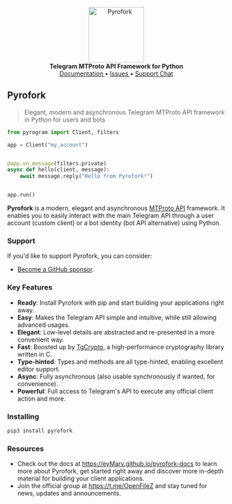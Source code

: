 <p align="center">
    <a href="https://github.com/eyMarv/pyrofork">
        <img src="static/img/pyrofork.png" alt="Pyrofork" width="128">
    </a>
    <br>
    <b>Telegram MTProto API Framework for Python</b>
    <br>
    <a href="https://eyMarv.github.io/pyrofork-docs">
        Documentation
    </a>
    •
    <a href="https://github.com/eyMarv/pyrofork/issues">
        Issues
    </a>
    •
    <a href="https://t.me/MayuriChan_Chat">
        Support Chat
    </a>
</p>

## Pyrofork

> Elegant, modern and asynchronous Telegram MTProto API framework in Python for users and bots

``` python
from pyrogram import Client, filters

app = Client("my_account")


@app.on_message(filters.private)
async def hello(client, message):
    await message.reply("Hello from Pyrofork!")


app.run()
```

**Pyrofork** is a modern, elegant and asynchronous [MTProto API](https://eyMarv.github.io/pyrofork-docs/topics/mtproto-vs-botapi)
framework. It enables you to easily interact with the main Telegram API through a user account (custom client) or a bot
identity (bot API alternative) using Python.

### Support

If you'd like to support Pyrofork, you can consider:

- [Become a GitHub sponsor](https://github.com/sponsors/Mayuri-Chan).

### Key Features

- **Ready**: Install Pyrofork with pip and start building your applications right away.
- **Easy**: Makes the Telegram API simple and intuitive, while still allowing advanced usages.
- **Elegant**: Low-level details are abstracted and re-presented in a more convenient way.
- **Fast**: Boosted up by [TgCrypto](https://github.com/pyrogram/tgcrypto), a high-performance cryptography library written in C.  
- **Type-hinted**: Types and methods are all type-hinted, enabling excellent editor support.
- **Async**: Fully asynchronous (also usable synchronously if wanted, for convenience).
- **Powerful**: Full access to Telegram's API to execute any official client action and more.

### Installing

``` bash
pip3 install pyrofork
```

### Resources

- Check out the docs at https://eyMarv.github.io/pyrofork-docs to learn more about Pyrofork, get started right
away and discover more in-depth material for building your client applications.
- Join the official group at https://t.me/OpenFileZ and stay tuned for news, updates and announcements.
